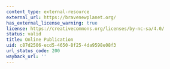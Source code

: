 ```yaml
---
content_type: external-resource
external_url: https://bravenewplanet.org/
has_external_license_warning: true
license: https://creativecommons.org/licenses/by-nc-sa/4.0/
status: valid
title: Online Publication
uid: c87d2506-ecd5-4650-8f25-4da9598e08f3
url_status_code: 200
wayback_url: ''
---
```

